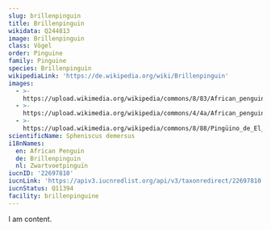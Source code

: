 ```yaml
---
slug: brillenpinguin
title: Brillenpinguin
wikidata: Q244813
image: Brillenpinguin
class: Vögel
order: Pinguine
family: Pinguine
species: Brillenpinguin
wikipediaLink: 'https://de.wikipedia.org/wiki/Brillenpinguin'
images:
  - >-
    https://upload.wikimedia.org/wikipedia/commons/8/83/African_penguins_Boulder_Bay_1.jpg
  - >-
    https://upload.wikimedia.org/wikipedia/commons/4/4a/African_penguin_near_Boulders_Beach.jpg
  - >-
    https://upload.wikimedia.org/wikipedia/commons/8/88/Pingüino_de_El_Cabo_(Spheniscus_demersus),_Playa_de_Boulders,_Simon's_Town,_Sudáfrica,_2018-07-23,_DD_11.jpg
scientificName: Spheniscus demersus
i18nNames:
  en: African Penguin
  de: Brillenpinguin
  nl: Zwartvoetpinguïn
iucnID: '22697810'
iucnLink: 'https://apiv3.iucnredlist.org/api/v3/taxonredirect/22697810'
iucnStatus: Q11394
facility: brillenpinguine
---
```


I am content.
